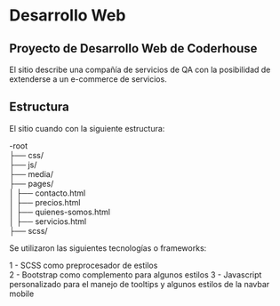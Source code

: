 # Desarrollo Web

## Proyecto de Desarrollo Web de Coderhouse

El sitio describe una compañía de servicios de QA con la posibilidad de extenderse a un e-commerce de servicios.

## Estructura

El sitio cuando con la siguiente estructura:

-root \
├── css/\
├── js/\
├── media/\
├── pages/\
│   ├── contacto.html\
│   ├── precios.html\
│   ├── quienes-somos.html\
│   ├── servicios.html\
├── scss/



Se utilizaron las siguientes tecnologías o frameworks:

1 - SCSS como preprocesador de estilos\
2 - Bootstrap como complemento para algunos estilos
3 - Javascript personalizado para el manejo de tooltips y algunos estilos de la navbar mobile
